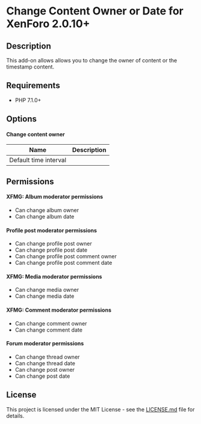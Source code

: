 Change Content Owner or Date for XenForo 2.0.10+
================================================

Description
-----------

This add-on allows allows you to change the owner of content or the timestamp content.

Requirements
------------

- PHP 7.1.0+

Options
-------

#### Change content owner

| Name                  | Description |
| --------------------- | ----------- |
| Default time interval |             |

Permissions
-----------

#### XFMG: Album moderator permissions

- Can change album owner
- Can change album date

#### Profile post moderator permissions

- Can change profile post owner
- Can change profile post date
- Can change profile post comment owner
- Can change profile post comment date

#### XFMG: Media moderator permissions

- Can change media owner
- Can change media date

#### XFMG: Comment moderator permissions

- Can change comment owner
- Can change comment date

#### Forum moderator permissions

- Can change thread owner
- Can change thread date
- Can change post owner
- Can change post date

License
-------

This project is licensed under the MIT License - see the [LICENSE.md](https://github.com/ticktackk/ChangeContentOwnerForXF2/blob/master/LICENSE.md) file for details.